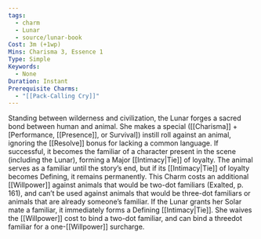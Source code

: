 ```yaml
---
tags:
  - charm
  - Lunar
  - source/lunar-book
Cost: 3m (+1wp)
Mins: Charisma 3, Essence 1
Type: Simple
Keywords:
  - None
Duration: Instant
Prerequisite Charms:
  - "[[Pack-Calling Cry]]"
---
```

Standing between wilderness and civilization, the Lunar forges a sacred bond between human and animal. She makes a special ([[Charisma]] + [Performance, [[Presence]], or Survival]) instill roll against an animal, ignoring the [[Resolve]] bonus for lacking a common language. If successful, it becomes the familiar of a character present in the scene (including the Lunar), forming a Major [[Intimacy|Tie]] of loyalty. The animal serves as a familiar until the story’s end, but if its [[Intimacy|Tie]] of loyalty becomes Defining, it remains permanently. This Charm costs an additional [[Willpower]] against animals that would be two-dot familiars (Exalted, p. 161), and can’t be used against animals that would be three-dot familiars or animals that are already someone’s familiar. If the Lunar grants her Solar mate a familiar, it immediately forms a Defining [[Intimacy|Tie]]. She waives the [[Willpower]] cost to bind a two-dot familiar, and can bind a threedot familiar for a one-[[Willpower]] surcharge.